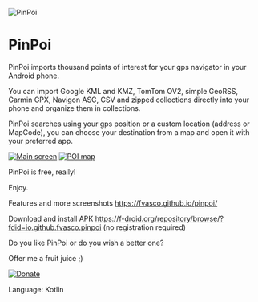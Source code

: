 ![PinPoi](https://raw.githubusercontent.com/fvasco/pinpoi/master/app/src/main/res/mipmap-mdpi/ic_launcher.png)
# PinPoi

PinPoi imports thousand points of interest for your gps navigator in your Android phone.

You can import Google KML and KMZ, TomTom OV2, simple GeoRSS, Garmin GPX, Navigon ASC, CSV and zipped collections directly into your phone and organize them in collections.

PinPoi searches using your gps position or a custom location (address or MapCode), you can choose your destination from a map and open it with your preferred app.

[![Main screen](https://fvasco.github.io/pinpoi/main.png)](https://fvasco.github.io/pinpoi/main.png)
[![POI map](https://fvasco.github.io/pinpoi/poi-list-map.png)](https://fvasco.github.io/pinpoi/poi-list-map.png)


PinPoi is free, really!

Enjoy.

Features and more screenshots https://fvasco.github.io/pinpoi/

Download and install APK https://f-droid.org/repository/browse/?fdid=io.github.fvasco.pinpoi (no registration required)


Do you like PinPoi or do you wish a better one?

Offer me a fruit juice ;)

[![Donate](https://www.paypalobjects.com/en_GB/i/btn/btn_donate_LG.gif)](https://www.paypal.me/FrancescoVasco/1)


Language: Kotlin
